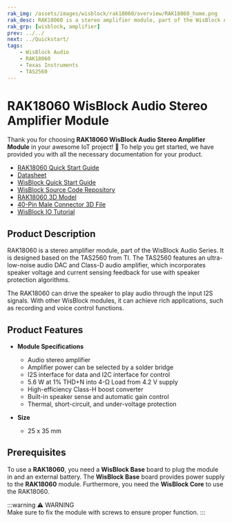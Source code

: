 ```yaml
---
rak_img: /assets/images/wisblock/rak18060/overview/RAK18060_home.png
rak_desc: RAK18060 is a stereo amplifier module, part of the WisBlock Audio Series. It is designed based on the TAS2560 from TI, which features an ultra-low-noise audio DAC and Class-D audio amplifier.
rak_grp: [wisblock, amplifier]
prev: ../../
next: ../Quickstart/
tags:
    - WisBlock Audio
    - RAK18060
    - Texas Instruments
    - TAS2560
---
```


# RAK18060 WisBlock Audio Stereo Amplifier Module

Thank you for choosing **RAK18060 WisBlock Audio Stereo Amplifier Module** in your awesome IoT project! 🎉 To help you get started, we have provided you with all the necessary documentation for your product.

* [RAK18060 Quick Start Guide](../Quickstart)
* [Datasheet](../Datasheet/)
* <a href="../../Quickstart/" target="_blank">WisBlock Quick Start Guide</a>
* [WisBlock Source Code Repository](https://github.com/RAKWireless/WisBlock/)
* [RAK18060 3D Model](https://downloads.rakwireless.com/3D_File/WisBlock/3D_RAK18060.stp)
* [40-Pin Male Connector 3D File](https://downloads.rakwireless.com/3D_File/Accessory/WisConnector/M40S1003K6M.stp)
* [WisBlock IO Tutorial](/Knowledge-Hub/Learn/WisBlock-IO-Tutorial/)

## Product Description

RAK18060 is a stereo amplifier module, part of the WisBlock Audio Series. It is designed based on the TAS2560 from TI. The TAS2560 features an ultra-low-noise audio DAC and Class-D audio amplifier, which incorporates speaker voltage and current sensing feedback for use with speaker protection algorithms. 

The RAK18060 can drive the speaker to play audio through the input I2S signals. With other WisBlock modules, it can achieve rich applications, such as recording and voice control functions.

## Product Features

* **Module Specifications**    
    - Audio stereo amplifier  
    - Amplifier power can be selected by a solder bridge
    - I2S interface for data and I2C interface for control
    - 5.6&nbsp;W at 1% THD+N into 4-Ω Load from 4.2&nbsp;V supply  
    - High-efficiency Class-H boost converter  
    - Built-in speaker sense and automatic gain control  
    - Thermal, short-circuit, and under-voltage protection
  
* **Size**    
    * 25 x 35&nbsp;mm  

## Prerequisites

To use a **RAK18060**, you need a **WisBlock Base** board to plug the module in and an external battery. The **WisBlock Base** board provides power supply to the **RAK18060** module. Furthermore, you need the **WisBlock Core** to use the RAK18060.   

:::warning ⚠️ WARNING    
Make sure to fix the module with screws to ensure proper function.
:::
